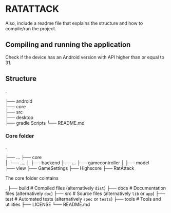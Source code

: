 # RATATTACK

Also, include a readme file that explains the structure and how to compile/run the project.

## Compiling and running the application
Check if the device has an Android version with API higher than or equal to 31.


## Structure
.

├── android                 
├── core                
├── src                     
├── desktop                    
├── gradle Scripts
└── README.md




### Core folder
.

├── ...
├── core                    
│     └── ....
│           ├── backend
├── ...     ├── gamecontroller
│           ├── model            
            ├── view
            ├── GameSettings
            ├── Highscore
            ├── RatAttack
                   


The core folder cointains 




.
├── build                   # Compiled files (alternatively `dist`)
├── docs                    # Documentation files (alternatively `doc`)
├── src                     # Source files (alternatively `lib` or `app`)
├── test                    # Automated tests (alternatively `spec` or `tests`)
├── tools                   # Tools and utilities
├── LICENSE
└── README.md